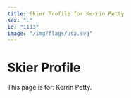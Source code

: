 ```yaml
---
title: Skier Profile for Kerrin Petty
sex: "L"
id: "1113"
image: "/img/flags/usa.svg" 
---
```


# Skier Profile

This page is for: Kerrin Petty.
    